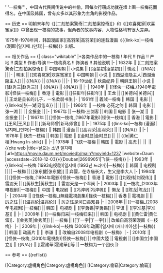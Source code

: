 '''一枝梅'''，中国古代民间传说中的神偷，因每次行窃成功就在墙上画一枝梅花而得名。在中国及韩国，曾有众多以其形象为主角的影视作品。

== 历史 ==
明朝末年的《[[二刻拍案驚奇|二刻拍案惊奇]]》和《[[欢喜冤家|欢喜冤家]]》中曾出现一枝梅的故事，但两者的故事内容、人物性格均有很大差异。

1975年-1978年间，韩国漫画家[[高羽荣|高羽荣]]的连载漫画《{{link-ko|一枝梅 (漫画)|일지매_(만화)|一枝梅}}》出版。

== 相关作品 ==
{| class="wikitable"
|+各类作品中的一枝梅
! 年代 !! 作品 !! 产地 !! 类型 !! 作者/导演 !!一枝梅真名 !! 饰演者 !! 其他说明
|-
| 1632年 || [[二刻拍案驚奇|二刻拍案惊奇]] || 中国明朝 || 小说集 || [[凌蒙初|凌蒙初]] || 懒龙 || {{N/A}} || 
|-
| 明末 || [[欢喜冤家|欢喜冤家]] || 中国明朝 || 小说 || [[西湖渔隐主人|西湖渔隐主人]] || {{N/A}} || {{N/A}} || 
|-
| 18-19世纪 || 秋斋纪异 || 朝鲜王朝 || 小说 || [[赵秀三|赵秀三]] || {{N/A}} || {{N/A}} || 
|-
| 1940年 || [[怪俠一枝梅_(1940年電影)|怪侠一枝梅]] || 香港 || 電影 || [[任彭年|任彭年]] || 王龙 || [[关德兴|关德兴]] || 王龙是县长的儿子，一名柔弱书生
|-
| 1961年 || 義賊一枝梅 || 韩国 || 电影 || {{link-ko|张一湖|장일호}} ||  ||  || 
|-
| 1966年 || 一枝梅·必死之剑 || 韩国 || 电影 || 张一湖 ||  || 金振奎 || 
|-
| 1967年 || 一枝梅·三剑客 || 韩国 || 电影 || 张一湖 ||  || 金振奎 || 
|-
| 1967年 || [[怪俠一枝梅_(1967年電影)|怪侠一枝梅]] || 香港 || 電影 || [[王风|王风]] || || [[新马师曾|新马师曾]] || 
|-
| 1975年 || {{link-ko|一枝梅 (漫画)|일지매_(만화)|一枝梅}} || 韩国 || 漫画 || [[高羽荣|高羽荣]] || || {{N/A}} || 
|-
| 1976年 || 快杰一枝梅 || 韩国 || 電影 || [[金时显|金时显]] ||  || {{le|黄仁植|Hwang In-shik}} || 
|-
| 1978年 || 飞侠一枝梅 || 韩国 || 電影 || 高虎 ||  ||  || <ref>{{cite web |title=날으는 소년 일지매 |url=https://movie.daum.net/moviedb/main?movieId=1237 |website=Daum |accessdate=2018-12-03}}</ref><ref>{{Douban|26969051|飞侠一枝梅}}</ref>
|-
| 1993年 || {{link-ko|一枝梅 (1993电视剧)|일지매 (1993년 드라마)|一枝梅}} || 韩国 || 电视剧 || || 一枝梅 || [[张东健|张东健]] || 弃婴，在寺庙长大，生父是李大人
|-
| 1994年 || [[怪俠一枝梅_(1994年電影)|怪侠一枝梅]] || 香港 || 電影 || [[刘观伟|刘观伟]] || 雷震天 || [[黃秋生|黃秋生]] || 雷震天是一个军阀
|-
| 2003年 || [[一枝梅_(2003年电视剧)|一枝梅]] || 中国 || 电视剧 || [[冯淬帆|冯淬帆]] || 懒龙 || [[陈龙|陈龙]] || 
|-
| 2004年 || [[怪俠一枝梅_(無綫電視劇集)|怪俠一枝梅]] || 香港 || 電視劇 || || 厉之珏 || [[温兆伦|温兆伦]] || 厉之珏是河口县知县
|-
| 2008年 || [[一枝梅_(2008年电视剧)|一枝梅]] || 韩国 || 电视剧 || [[李勇锡|李勇锡]] || 李谦 || [[李准基|李准基]] || 
|-
| 2009年 || [[一枝梅归来|一枝梅归来]] || 韩国 || 电视剧 || [[黄仁雷|黄仁雷]]、[[金秀英|金秀英]] || 一枝梅 || [[丁一宇|丁一宇]] || 改编自高羽荣漫画《一枝梅》
|-
| 2009年 || {{link-ko|一枝梅 (2009年动画)|일지매 (애니메이션)|一枝梅}} || 韩国 || 动画片 || || 李谦 || || 改编自2008年电视剧《一枝梅》
|-
| 2010年 || [[怪俠一枝梅_(2010年電視劇)|怪俠一枝梅]] || 中國大陸 || 電視劇 || [[李国立|李国立]] || {{N/A}} || [[霍建華|霍建華]]等 || 一枝梅为一个团伙
|}

== 参考 ==
{{reflist}}

[[Category:虛構角色|Category:虛構角色]]
[[Category:偷竊|Category:偷竊]]
